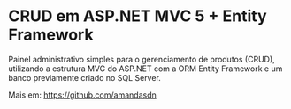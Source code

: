 # CRUD em ASP.NET MVC 5 + Entity Framework

Painel administrativo simples para o gerenciamento de produtos (CRUD), utilizando a estrutura MVC do ASP.NET com a ORM Entity Framework e um banco previamente criado no SQL Server.

Mais em: https://github.com/amandasdn
